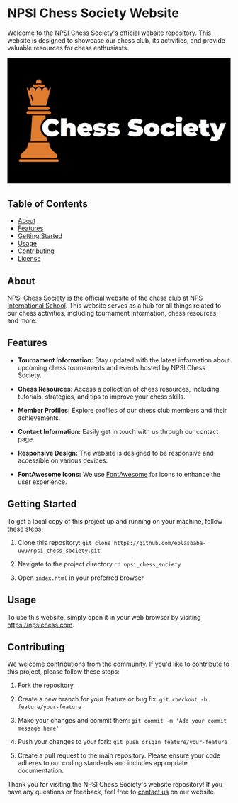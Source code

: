 # NPSI Chess Society Website

Welcome to the NPSI Chess Society's official website repository. This website is designed to showcase our chess club, its activities, and provide valuable resources for chess enthusiasts.

![NPSI Chess Society Logo](/logos/logo2.png)

## Table of Contents
- [About](#about)
- [Features](#features)
- [Getting Started](#getting-started)
- [Usage](#usage)
- [Contributing](#contributing)
- [License](#license)

## About

[NPSI Chess Society](https://npsichess.com) is the official website of the chess club at [NPS International School](https://www.npsinternational.edu.sg/). This website serves as a hub for all things related to our chess activities, including tournament information, chess resources, and more.

## Features

- **Tournament Information:** Stay updated with the latest information about upcoming chess tournaments and events hosted by NPSI Chess Society.

- **Chess Resources:** Access a collection of chess resources, including tutorials, strategies, and tips to improve your chess skills.

- **Member Profiles:** Explore profiles of our chess club members and their achievements.

- **Contact Information:** Easily get in touch with us through our contact page.

- **Responsive Design:** The website is designed to be responsive and accessible on various devices.

- **FontAwesome Icons:** We use [FontAwesome](https://fontawesome.com/) for icons to enhance the user experience.

## Getting Started

To get a local copy of this project up and running on your machine, follow these steps:

1. Clone this repository:
   ```git clone https://github.com/eplasbaba-uwu/npsi_chess_society.git```

2. Navigate to the project directory
    ```cd npsi_chess_society```
    
3. Open `index.html` in your preferred browser

## Usage

To use this website, simply open it in your web browser by visiting https://npsichess.com.

## Contributing

We welcome contributions from the community. If you'd like to contribute to this project,
please follow these steps:

1. Fork the repository.

2. Create a new branch for your feature or bug fix:
    ```git checkout -b feature/your-feature```
    
3. Make your changes and commit them:
    ```git commit -m 'Add your commit message here'```

4. Push your changes to your fork:
    ```git push origin feature/your-feature```

5. Create a pull request to the main repository. Please ensure your code adheres to our coding standards and includes appropriate documentation.

Thank you for visiting the NPSI Chess Society's website repository! If you have any questions or feedback, feel free to [contact us](mailto:admin@npsichess.com) on our website.